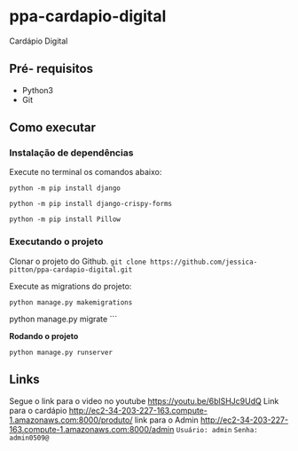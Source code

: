 # ppa-cardapio-digital
Cardápio Digital

## Pré- requisitos

- Python3
- Git

## Como executar

### Instalação de dependências

Execute no terminal os comandos abaixo:

```python -m pip install django```

```python -m pip install django-crispy-forms```

```python -m pip install Pillow```

### Executando o projeto

Clonar o projeto do Github.
```git clone https://github.com/jessica-pitton/ppa-cardapio-digital.git```

Execute as migrations do projeto:

```python manage.py makemigrations  ```

python manage.py migrate ```

**Rodando o projeto**

```python manage.py runserver```

## Links

Segue o link para o video no youtube https://youtu.be/6blSHJc9UdQ
Link para o cardápio
http://ec2-34-203-227-163.compute-1.amazonaws.com:8000/produto/
link para o Admin
http://ec2-34-203-227-163.compute-1.amazonaws.com:8000/admin
```Usuário: admin```
```Senha: admin0509@```


